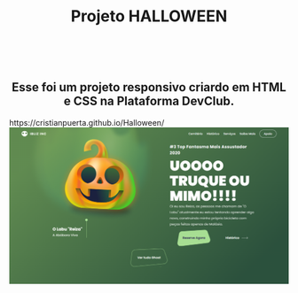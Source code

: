 <h1 align= "center">Projeto HALLOWEEN</h1>
<br>
<br>
<br>
<h2 align= "center">Esse foi um projeto responsivo criardo em HTML e CSS na Plataforma DevClub. </h2>
https://cristianpuerta.github.io/Halloween/

<img src= "https://github.com/CristianPuerta/Halloween/blob/main/assets/Captura%20de%20Tela%20(6).png?raw=true" /> 
